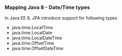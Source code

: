 
### Mapping Java 8 - Date/Time types

In Java EE 8, JPA introduce support for following types
- java.time.LocalTime
- java.time.LocalDate
- java.time.LocalDateTime
- java.time.OffsetTime
- java.time.OffsetDateTime